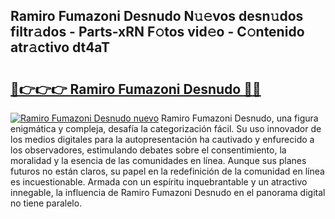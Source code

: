 ## Ramiro Fumazoni Desnudo N𝚞𝚎vos desn𝚞dos filtr𝚊dos - Parts-xRN F𝚘tos vid𝚎o - C𝚘ntenido atr𝚊ctivo dt4aT

# <h2><a href="http://mb16mci.tromn.icu/?c=Ramiro+Fumazoni+Desnudo">🔗👉👉👉 Ramiro Fumazoni Desnudo 🔗🔗</a></h2>

[![Ramiro Fumazoni Desnudo nuevo](https://i.imgur.com/pEAQMta.gif)](http://mb16mci.tromn.icu/?c=Ramiro+Fumazoni+Desnudo)
Ramiro Fumazoni Desnudo, una figura enigmática y compleja, desafía la categorización fácil. Su uso innovador de los medios digitales para la autopresentación ha cautivado y enfurecido a los observadores, estimulando debates sobre el consentimiento, la moralidad y la esencia de las comunidades en línea. Aunque sus planes futuros no están claros, su papel en la redefinición de la comunidad en línea es incuestionable. Armada con un espíritu inquebrantable y un atractivo innegable, la influencia de Ramiro Fumazoni Desnudo en el panorama digital no tiene paralelo.
